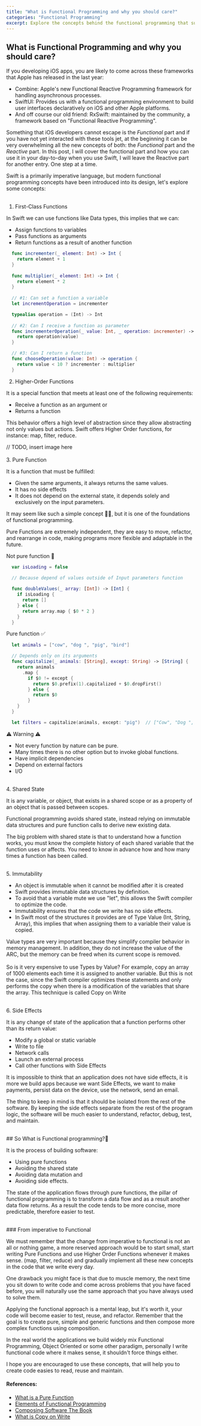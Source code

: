 ```yaml
---
title: "What is Functional Programming and why you should care?"
categories: "Functional Programming"
excerpt: Explore the concepts behind the functional programming that supports the famouse frameworks as RxSwift, Combine
---
```

## What is Functional Programming and why you should care?
If you developing iOS apps, you are likely to come across these frameworks that Apple has released in the last year:

- Combine: Apple's new Functional Reactive Programming framework for handling asynchronous processes.
- SwiftUI: Provides us with a functional programming environment to build user interfaces declaratively on iOS and other Apple platforms.
- And off course our old friend:  RxSwift: maintained by the community, a framework based on "Functional Reactive Programming".

Something that iOS developers cannot escape is the _Functional_ part and if you have not yet interacted with these tools jet,
at the beginning it can be very overwhelming all the new concepts of both: the _Functional_ part and the _Reactive_ part.
In this post, I will cover the functional part and how you can use it in your day-to-day when you use Swift, 
I will leave the Reactive part for another entry. One step at a time. 

Swift is a primarily imperative language, but modern functional programming concepts have been introduced into its design, let's explore some concepts:
<br><br>
1. First-Class Functions

In Swift we can use functions like Data types, this implies that we can:

- Assign functions to variables
- Pass functions as arguments
- Return functions as a result of another function

```swift
  func incrementer(_ element: Int) -> Int {
    return element + 1
  }
  
  func multiplier(_ element: Int) -> Int {
    return element * 2
  }
  
  // #1: Can set a function a variable
  let incrementOperation = incrementer
```

```swift
  typealias operation = (Int) -> Int
  
  // #2: Can I receive a function as parameter
  func incrementerOperation(_ value: Int, _ operation: incrementer) -> Int {
    return operation(value)
  }
```

```swift
  // #3: Can I return a function
  func chooseOperation(value: Int) -> operation {
    return value < 10 ? incrementer : multiplier
  }
```

2. Higher-Order Functions

It is a special function that meets at least one of the following requirements:

- Receive a function as an argument or
- Returns a function

This behavior offers a high level of abstraction since they allow abstracting not only values but actions.
Swift offers Higher Order functions, for instance: map, filter, reduce.

// TODO, insert image here
<br><br>
3. Pure Function

It is a function that must be fulfilled:

- Given the same arguments, it always returns the same values.
- It has no side effects
- It does not depend on the external state, it depends solely and exclusively on the input parameters.

It may seem like such a simple concept 🤷‍♂️, but it is one of the foundations of functional programming.

Pure Functions are extremely independent, they are easy to move, refactor, and rearrange in code, making programs more flexible and adaptable in the future.

Not pure function 🚫
```swift
  var isLoading = false

  // Because depend of values outside of Input parameters function
  
  func doubleValues(_ array: [Int]) -> [Int] {
    if isLoading {
      return []
    } else {
      return array.map { $0 * 2 }
    }
  }
```

Pure function ✅
``` swift
  let animals = ["cow", "dog ", "pig", "bird"]

  // Depends only on its arguments
  func capitalize(_ animals: [String], except: String) -> [String] {
    return animals
      .map {
        if $0 != except {
          return $0.prefix(1).capitalized + $0.dropFirst()
        } else {
          return $0
        }
    }
  }

  let filters = capitalize(animals, except: "pig")  // ["Cow", "Dog ", "pig", "Bird"]
```

⚠️ Warning ⚠️

- Not every function by nature can be pure.
- Many times there is no other option but to invoke global functions.
- Have implicit dependencies
- Depend on external factors
- I/O

<br>
4. Shared State

It is any variable, or object, that exists in a shared scope or as a property of an object that is passed between scopes.

Functional programming avoids shared state, instead relying on immutable data structures and pure function calls to derive new existing data.

The big problem with shared state is that to understand how a function works, you must know the complete history of each shared variable that the function uses or affects.
You need to know in advance how and how many times a function has been called.

<br>
5. Immutability

- An object is immutable when it cannot be modified after it is created
- Swift provides immutable data structures by definition.
- To avoid that a variable mute we use "let", this allows the Swift compiler to optimize the code.
- Immutability ensures that the code we write has no side effects.
- In Swift most of the structures it provides are of Type Value (Int, String, Array), this implies that when assigning them to a variable their value is copied.

Value types are very important because they simplify compiler behavior in memory management.
In addition, they do not increase the value of the ARC, but the memory can be freed when its current scope is removed.
<br><br>
So is it very expensive to use Types by Value?
For example, copy an array of 1000 elements each time it is assigned to another variable.
But this is not the case, since the Swift compiler optimizes these statements and only performs the copy when there is a modification of the variables that share the array.
This technique is called Copy on Write

<br>
6. Side Effects

It is any change of state of the application that a function performs other than its return value:

- Modify a global or static variable
- Write to file
- Network calls
- Launch an external process
- Call other functions with Side Effects

It is impossible to think that an application does not have side effects, it is more we build apps because we want Side Effects, 
we want to make payments, persist data on the device, use the network, send an email.

The thing to keep in mind is that it should be isolated from the rest of the software. 
By keeping the side effects separate from the rest of the program logic, the software will be much easier to understand, refactor, debug, test, and maintain.

<br>
## So What is Functional programming?🤔

It is the process of building software:

- Using pure functions
- Avoiding the shared state
- Avoiding data mutation and
- Avoiding side effects.

The state of the application flows through pure functions, the pillar of functional programming is to transform a data flow and as a result another data flow returns.
As a result the code tends to be more concise, more predictable, therefore easier to test.

<br>
### From imperative to Functional

We must remember that the change from imperative to functional is not an all or nothing game, a more reserved approach would be to start small, 
start writing Pure Functions and use Higher Order Functions whenever it makes sense. 
(map, filter, reduce) and gradually implement all these new concepts in the code that we write every day.

One drawback you might face is that due to muscle memory, the next time you sit down to write code and 
come across problems that you have faced before, you will naturally use the same approach that you have always used to solve them.

Applying the functional approach is a mental leap, but it's worth it, your code will become easier to test, reuse, and refactor.
Remember that the goal is to create pure, simple and generic functions and then compose more complex functions using composition.

In the real world the applications we build widely mix Functional Programming, Object Oriented or some other paradigm, 
personally I write functional code where it makes sense, it shouldn't force things either.

I hope you are encouraged to use these concepts, that will help you to create code easies to read, reuse and maintain.

#### References:

- [What is a Pure Function](https://medium.com/javascript-scene/master-the-javascript-interview-what-is-a-pure-function-d1c076bec976/)
- [Elements of Functional Programming](https://www.youtube.com/watch?v=OgU8d_E1K14)
- [Composing Software The Book](https://medium.com/javascript-scene/composing-software-the-book-f31c77fc3ddc)
- [What is Copy on Write](https://www.hackingwithswift.com/example-code/language/what-is-copy-on-write)
